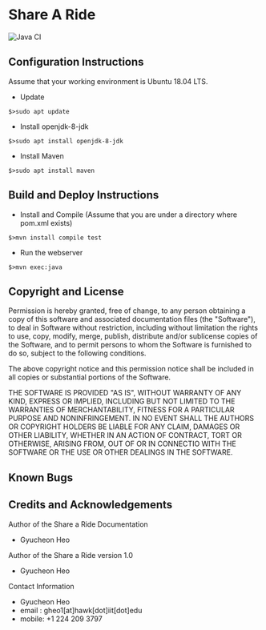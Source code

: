 # Share A Ride
![Java CI](https://github.com/gyucheonheo/cs445-spring2020/workflows/Java%20CI/badge.svg)

## Configuration Instructions

Assume that your working environment is Ubuntu 18.04 LTS.

* Update
```
$>sudo apt update
```
* Install openjdk-8-jdk
```
$>sudo apt install openjdk-8-jdk
```
* Install Maven
```
$>sudo apt install maven
```
## Build and Deploy Instructions
* Install and Compile (Assume that you are under a directory where pom.xml exists)
```
$>mvn install compile test
```
* Run the webserver
```
$>mvn exec:java
```
## Copyright and License

Permission is hereby granted, free of change, to any person obtaining
a copy of this software and associated documentation files (the "Software"),
to deal in Software without restriction, including without limitation
the rights to use, copy, modify, merge, publish, distribute and/or sublicense copies of the Software,
and to permit persons to whom the Software is furnished to do so, subject to the following conditions.

The above copyright notice and this permission notice shall be included in
all copies or substantial portions of the Software.

THE SOFTWARE IS PROVIDED "AS IS", WITHOUT WARRANTY OF ANY KIND, EXPRESS OR IMPLIED, INCLUDING
BUT NOT LIMITED TO THE WARRANTIES OF MERCHANTABILITY, FITNESS FOR A PARTICULAR PURPOSE AND NONINFRINGEMENT.
IN NO EVENT SHALL THE AUTHORS OR COPYRIGHT HOLDERS BE LIABLE FOR ANY CLAIM, DAMAGES OR OTHER LIABILITY,
WHETHER IN AN ACTION OF CONTRACT, TORT OR OTHERWISE, ARISING FROM, OUT OF OR IN CONNECTIO WITH THE SOFTWARE
OR THE USE OR OTHER DEALINGS IN THE SOFTWARE.

## Known Bugs



## Credits and Acknowledgements

Author of the Share a Ride Documentation
* Gyucheon Heo

Author of the Share a Ride version 1.0
* Gyucheon Heo

Contact Information
* Gyucheon Heo
* email : gheo1[at]hawk[dot]iit[dot]edu
* mobile: +1 224 209 3797
